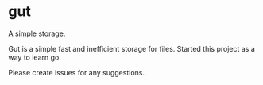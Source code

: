 # gut
A simple storage.

Gut is a simple fast and inefficient storage for files. Started this project as a way to learn go. 

Please create issues for any suggestions.